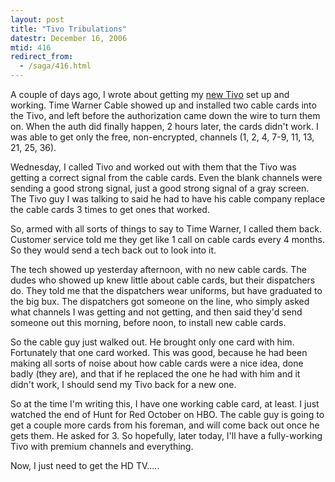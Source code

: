 ```yaml
---
layout: post
title: "Tivo Tribulations"
datestr: December 16, 2006
mtid: 416
redirect_from:
  - /saga/416.html
---
```


A couple of days ago, I wrote about getting my <a href="/2006/12/10/2006-12-10-412" title="My Tivo 4 Years Along">new Tivo</a> set up and working.  Time Warner Cable showed up and installed two cable cards into the Tivo, and left before the authorization came down the wire to turn them on.  When the auth did finally happen, 2 hours later, the cards didn't work.  I was able to get only the free, non-encrypted, channels (1, 2, 4, 7-9, 11, 13, 21, 25, 36).

Wednesday, I called Tivo and worked out with them that the Tivo was getting a correct signal from the cable cards.  Even the blank channels were sending a good strong signal, just a good strong signal of a gray screen.  The Tivo guy I was talking to said he had to have his cable company replace the cable cards 3 times to get ones that worked.

So, armed with all sorts of things to say to Time Warner, I called them back.  Customer service told me they get like 1 call on cable cards every 4 months.  So they would send a tech back out to look into it.

The tech showed up yesterday afternoon, with no new cable cards.  The dudes who showed up knew little about cable cards, but their dispatchers do.  They told me that the dispatchers wear uniforms, but have graduated to the big bux.  The dispatchers got someone on the line, who simply asked what channels I was getting and not getting, and then said they'd send someone out this morning, before noon, to install new cable cards.

So the cable guy just walked out.  He brought only one card with him.  Fortunately that one card worked.  This was good, because he had been making all sorts of noise about how cable cards were a nice idea, done badly (they are), and that if he replaced the one he had with him and it didn't work, I should send my Tivo back for a new one. 

So at the time I'm writing this, I have one working cable card, at least.  I just watched the end of Hunt for Red October on HBO.  The cable guy is going to get a couple more cards from his foreman, and will come back out once he gets them.  He asked for 3.  So hopefully, later today, I'll have a fully-working Tivo with premium channels and everything.

Now, I just need to get the HD TV.....

